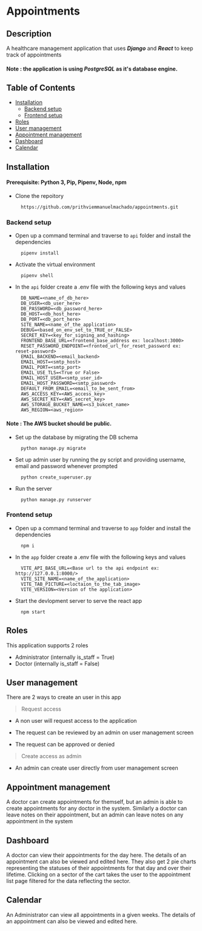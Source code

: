 # Appointments

## Description

A healthcare management application that uses ***Django*** and ***React*** to keep track of appointments 

#### **Note** : the application is using ***PostgreSQL*** as it's database engine. 

## Table of Contents

- [Installation](#installation)
    - [Backend setup](#backend-setup)
    - [Frontend setup](#frontend-setup)
- [Roles](#roles)
- [User management](#user-management)
- [Appointment management](#appointment-management)
- [Dashboard](#dashboard)
- [Calendar](#calendar)

## Installation

#### **Prerequisite**: Python 3, Pip, Pipenv, Node, npm

- Clone the repoitory  
    
        https://github.com/prithviemmanuelmachado/appointments.git 

### Backend setup

- Open up a command terminal and traverse to `api` folder and install the dependencies
    
        pipenv install

- Activate the virtual environment 

        pipenv shell

- In the `api` folder create a .env file with the following keys and values

        DB_NAME=<name_of_db_here>
        DB_USER=<db_user_here>
        DB_PASSWORD=<db_password_here>
        DB_HOST=<db_host_here>
        DB_PORT=<db_port_here>
        SITE_NAME=<name_of_the_application>
        DEBUG=<based_on_env_set_to_TRUE_or_FALSE>
        SECRET_KEY=<key_for_signing_and_hashing>
        FRONTEND_BASE_URL=<frontend_base_address ex: localhost:3000>
        RESET_PASSWORD_ENDPOINT=<fronted_url_for_reset_password ex: reset-password>
        EMAIL_BACKEND=<email_backend>
        EMAIL_HOST=<smtp_host>
        EMAIL_PORT=<smtp_port>
        EMAIL_USE_TLS=<True or False>
        EMAIL_HOST_USER=<smtp_user_id>
        EMAIL_HOST_PASSWORD=<smtp_password>
        DEFAULT_FROM_EMAIL=<email_to_be_sent_from>
        AWS_ACCESS_KEY=<AWS_access_key>
        AWS_SECRET_KEY=<AWS_secret_key>
        AWS_STORAGE_BUCKET_NAME=<s3_bukcet_name>
        AWS_REGION=<aws_region>

#### **Note** : The AWS bucket should be public.
        
- Set up the database by migrating the DB schema

        python manage.py migrate

- Set up admin user by running the py script and providing username, email and password whenever prompted

        python create_superuser.py

- Run the server

        python manage.py runserver

### Frontend setup

- Open up a command terminal and traverse to `app` folder and install the dependencies
    
        npm i

- In the `app` folder create a .env file with the following keys and values

        VITE_API_BASE_URL=<Base url to the api endpoint ex: http://127.0.0.1:8000/>
        VITE_SITE_NAME=<name_of_the_application>
        VITE_TAB_PICTURE=<loctaion_to_the_tab_image>
        VITE_VERSION=<Version of the application>

- Start the devlopment server to serve the react app 

        npm start

## Roles

This application supports 2 roles

- Administrator (internally is_staff = True)
- Doctor (internally is_staff = False)

## User management
There are 2 ways to create an user in this app

> Request access

- A non user will request access to the application 

- The request can be reviewed by an admin on user management screen

- The request can be approved or denied

> Create access as admin

- An admin can create user directly from user management screen

## Appointment management

A doctor can create appointments for themself, but an admin is able to create appointments for any doctor in the system. Similarly a doctor can leave notes on their appointment, but an admin can leave notes on any appointment in the system

## Dashboard

A doctor can view their appointments for the day here. The details of an appointment can also be viewed and edited here. They also get 2 pie charts representing the statuses of their appointments for that day and over their lifetime. Clicking on a sector of the cart takes the user to the appointment list page filtered for the data reflecting the sector.

## Calendar

An Administrator can view all appointments in a given weeks. The details of an appointment can also be viewed and edited here.